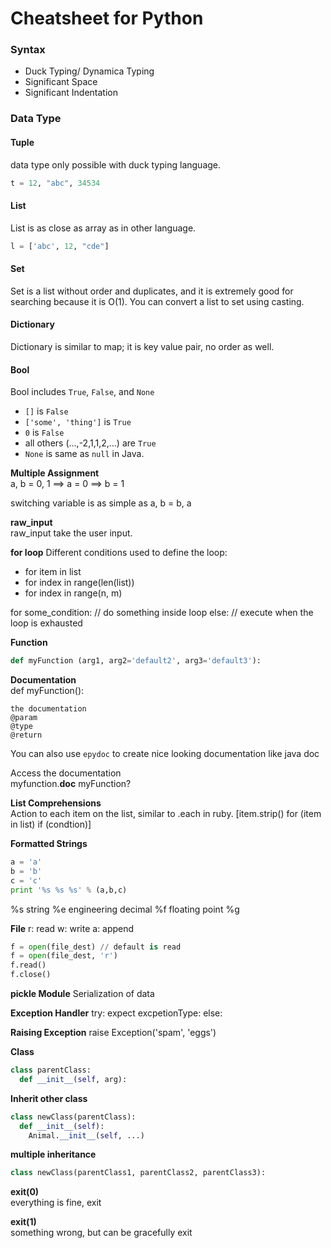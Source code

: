 Cheatsheet for Python
=====================

### Syntax
* Duck Typing/ Dynamica Typing
* Significant Space
* Significant Indentation

### Data Type

#### Tuple
data type only possible with duck typing language.
```python
t = 12, "abc", 34534
```


#### List
List is as close as array as in other language.
```python
l = ['abc', 12, "cde"]
```


#### Set
Set is a list without order and duplicates, and it is extremely good for searching because it is O(1).  You can convert a list to set using casting.


#### Dictionary
Dictionary is similar to map; it is key value pair, no order as well.


#### Bool
Bool includes `True`, `False`, and `None`

* `[]` is `False`
* `['some', 'thing']` is `True`
* `0` is `False`
* all others (...,-2,1,1,2,...) are `True`
* `None` is same as `null` in Java.


**Multiple Assignment**
<br>
a, b = 0, 1
==> a = 0
==> b = 1

switching variable is as simple as
a, b = b, a


**raw_input**
<br>
raw_input take the user input.

**for loop**
Different conditions used to define the loop:
* for item in list
* for index in range(len(list))
* for index in range(n, m)


for some_condition:
  // do something inside loop
else:
  // execute when the loop is exhausted



**Function**
```py
def myFunction (arg1, arg2='default2', arg3='default3'):
```

**Documentation**
<br>
def myFunction():
  ```
  the documentation
  @param
  @type
  @return
  ```

You can also use `epydoc` to create nice looking documentation like java doc


Access the documentation
<br>
myfunction.__doc__
myFunction?  


**List Comprehensions**
<br>
Action to each item on the list, similar to .each in ruby.
[item.strip() for (item in list) if (condtion)]



**Formatted Strings**
```py
a = 'a'
b = 'b'
c = 'c'
print '%s %s %s' % (a,b,c)
```
%s string
%e engineering decimal
%f floating point
%g


**File**
r: read
w: write
a: append
```py
f = open(file_dest) // default is read
f = open(file_dest, 'r')
f.read()
f.close()
```

**pickle Module**
Serialization of data



**Exception Handler**
try:
expect excpetionType:
else:

**Raising Exception**
raise Exception('spam', 'eggs')


**Class**
```py
class parentClass:
  def __init__(self, arg):
```

**Inherit other class**
```py
class newClass(parentClass):
  def __init__(self):
    Animal.__init__(self, ...)
```

**multiple inheritance**
```py
class newClass(parentClass1, parentClass2, parentClass3):
```

**exit(0)**
<br>
everything is fine, exit

**exit(1)**
<br>
something wrong, but can be gracefully exit
